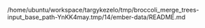 /home/ubuntu/workspace/targykezelo/tmp/broccoli_merge_trees-input_base_path-YnKK4may.tmp/14/ember-data/README.md